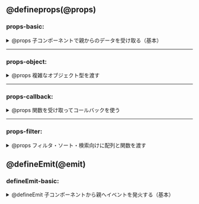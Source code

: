 ## @defineprops(@props)

### props-basic:
<details>
<summary>@props 子コンポーネントで親からのデータを受け取る（基本）</summary>

**Vue.js**  
```vue
<!-- ParentComponent.vue -->
<template>
  <ChildComponent title="こんにちは" :count="5" />
</template>

<script setup>
import ChildComponent from './ChildComponent.vue'
</script>
```

```vue
<!-- ChildComponent.vue -->
<template>
  <div>
    title: {{ title }}<br />
    count: {{ count }}<br />
  </div>
</template>

<script setup>
import { defineProps } from 'vue'

const props = defineProps({
  title: String,
  count: Number
})
</script>
```
</details>

---
### props-object:
<details>
<summary>@props 複雑なオブジェクト型を渡す</summary>

**Vue.js**  
```vue
<!-- ParentComponent.vue -->
<template>
  <UserCard :user="userData" />
</template>

<script setup>
import UserCard from './UserCard.vue'

const userData = {
  id: 1,
  name: '山田太郎',
  email: 'taro@example.com'
}
</script>
```

```vue
<!-- UserCard.vue -->
<template>
  <div>
    <h3>{{ user.name }}</h3>
    <p>{{ user.email }}</p>
  </div>
</template>

<script setup>
const props = defineProps({
  user: {
    type: Object,
    required: true
  }
})
</script>
```
</details>

---

### props-callback:
<details>
<summary>@props 関数を受け取ってコールバックを使う</summary>

**Vue.js**  
```vue
<!-- ParentComponent.vue -->
<template>
  <ChildComponent :onClick="handleClick" />
</template>

<script setup>
import ChildComponent from './ChildComponent.vue'

function handleClick() {
  alert('親コンポーネントの関数が呼ばれました')
}
</script>
```

```vue
<!-- ChildComponent.vue -->
<template>
  <button @click="onClick">クリック</button>
</template>

<script setup>
const props = defineProps({
  onClick: {
    type: Function,
    required: true
  }
})
</script>
```
</details>

---

### props-filter:
<details>
<summary>@props フィルタ・ソート・検索向けに配列と関数を渡す</summary>

**Vue.js**  
```vue
<!-- ParentComponent.vue -->
<template>
  <ItemList :items="products" :filterFn="isInStock" />
</template>

<script setup>
import ItemList from './ItemList.vue'

const products = [
  { name: 'りんご', stock: 10 },
  { name: 'バナナ', stock: 0 },
  { name: 'みかん', stock: 5 }
]

function isInStock(item) {
  return item.stock > 0
}
</script>
```

```vue
<!-- ItemList.vue -->
<template>
  <ul>
    <li v-for="item in filteredItems" :key="item.name">
      {{ item.name }} (在庫: {{ item.stock }})
    </li>
  </ul>
</template>

<script setup>
import { computed } from 'vue'

const props = defineProps({
  items: Array,
  filterFn: Function
})

const filteredItems = computed(() => props.items.filter(props.filterFn))
</script>
```
</details>

## @defineEmit(@emit)

### defineEmit-basic:
<details>
<summary>@defineEmit 子コンポーネントから親へイベントを発火する（基本）</summary>

**Vue.js - Composition API**

子コンポーネントから親コンポーネントにイベントを通知したい場合、Vue.jsのComposition APIでは `defineEmits()` を使用します。

以下は、ボタンをクリックしたときに `"clicked"` というイベントを親へ通知する最小構成の例です。

```vue
<!-- ChildComponent.vue -->
<template>
  <button @click="handleClick">クリック</button>
</template>

<script setup>
// イベント名を定義
const emit = defineEmits(['clicked'])

// イベント発火関数
const handleClick = () => {
  emit('clicked')
}
</script>

<!-- ParentComponent.vue -->
<template>
  <!-- 子コンポーネントから "clicked" イベントを受け取る -->
  <ChildComponent @clicked="onChildClicked" />
</template>

<script setup>
import ChildComponent from './ChildComponent.vue'

// イベントハンドラ
const onChildClicked = () => {
  console.log('子コンポーネントでクリックされました')
}
</script>
